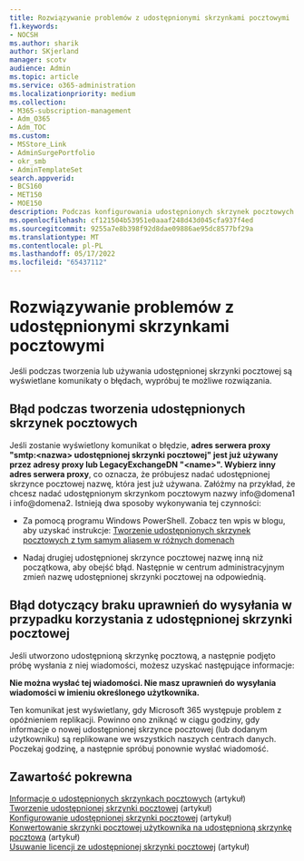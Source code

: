 ```yaml
---
title: Rozwiązywanie problemów z udostępnionymi skrzynkami pocztowymi
f1.keywords:
- NOCSH
ms.author: sharik
author: SKjerland
manager: scotv
audience: Admin
ms.topic: article
ms.service: o365-administration
ms.localizationpriority: medium
ms.collection:
- M365-subscription-management
- Adm_O365
- Adm_TOC
ms.custom:
- MSStore_Link
- AdminSurgePortfolio
- okr_smb
- AdminTemplateSet
search.appverid:
- BCS160
- MET150
- MOE150
description: Podczas konfigurowania udostępnionych skrzynek pocztowych mogą wystąpić błędy. Wypróbuj te rozwiązania, jeśli wystąpią problemy z udostępnionymi skrzynkami pocztowymi.
ms.openlocfilehash: cf121504b53951e0aaaf248d43d045cfa937f4ed
ms.sourcegitcommit: 9255a7e8b398f92d8dae09886ae95dc8577bf29a
ms.translationtype: MT
ms.contentlocale: pl-PL
ms.lasthandoff: 05/17/2022
ms.locfileid: "65437112"
---
```

# <a name="resolve-issues-with-shared-mailboxes"></a>Rozwiązywanie problemów z udostępnionymi skrzynkami pocztowymi

Jeśli podczas tworzenia lub używania udostępnionej skrzynki pocztowej są wyświetlane komunikaty o błędach, wypróbuj te możliwe rozwiązania. 

## <a name="error-when-creating-shared-mailboxes"></a>Błąd podczas tworzenia udostępnionych skrzynek pocztowych

Jeśli zostanie wyświetlony komunikat o błędzie, **adres serwera proxy "smtp:<nazwa\> udostępnionej skrzynki pocztowej" jest już używany przez adresy proxy lub LegacyExchangeDN "\<name>". Wybierz inny adres serwera proxy**, co oznacza, że próbujesz nadać udostępnionej skrzynce pocztowej nazwę, która jest już używana. Załóżmy na przykład, że chcesz nadać udostępnionym skrzynkom pocztowym nazwy info@domena1 i info@domena2. Istnieją dwa sposoby wykonywania tej czynności:

  - Za pomocą programu Windows PowerShell. Zobacz ten wpis w blogu, aby uzyskać instrukcje: [Tworzenie udostępnionych skrzynek pocztowych z tym samym aliasem w różnych domenach](https://www.cogmotive.com/blog/office-365-tips/create-shared-mailboxes-with-same-alias-at-different-domains-in-office-365)
    
  - Nadaj drugiej udostępnionej skrzynce pocztowej nazwę inną niż początkowa, aby obejść błąd. Następnie w centrum administracyjnym zmień nazwę udostępnionej skrzynki pocztowej na odpowiednią.

## <a name="error-about-not-having-send-permissions-when-using-a-shared-mailbox"></a>Błąd dotyczący braku uprawnień do wysyłania w przypadku korzystania z udostępnionej skrzynki pocztowej

Jeśli utworzono udostępnioną skrzynkę pocztową, a następnie podjęto próbę wysłania z niej wiadomości, możesz uzyskać następujące informacje:

**Nie można wysłać tej wiadomości. Nie masz uprawnień do wysyłania wiadomości w imieniu określonego użytkownika.**

Ten komunikat jest wyświetlany, gdy Microsoft 365 występuje problem z opóźnieniem replikacji. Powinno ono zniknąć w ciągu godziny, gdy informacje o nowej udostępnionej skrzynce pocztowej (lub dodanym użytkowniku) są replikowane we wszystkich naszych centrach danych. Poczekaj godzinę, a następnie spróbuj ponownie wysłać wiadomość.

## <a name="related-content"></a>Zawartość pokrewna

[Informacje o udostępnionych skrzynkach pocztowych](about-shared-mailboxes.md) (artykuł)\
[Tworzenie udostępnionej skrzynki pocztowej](create-a-shared-mailbox.md) (artykuł)\
[Konfigurowanie udostępnionej skrzynki pocztowej](configure-a-shared-mailbox.md) (artykuł)\
[Konwertowanie skrzynki pocztowej użytkownika na udostępnioną skrzynkę pocztową](convert-user-mailbox-to-shared-mailbox.md) (artykuł)\
[Usuwanie licencji ze udostępnionej skrzynki pocztowej](remove-license-from-shared-mailbox.md) (artykuł)